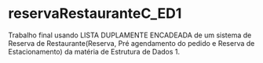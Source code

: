 # reservaRestauranteC_ED1
Trabalho final usando LISTA DUPLAMENTE ENCADEADA de um sistema de Reserva de Restaurante(Reserva, Pré agendamento do pedido e Reserva de Estacionamento) da matéria de Estrutura de Dados 1.
